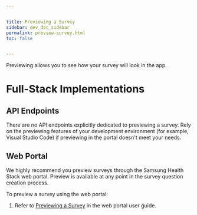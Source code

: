 ```yaml
---


title: Previewing a Survey
sidebar: dev_doc_sidebar
permalink: preview-survey.html
toc: false


---
```




Previewing allows you to see how your survey will look in the app.

# Full-Stack Implementations

## API Endpoints

There are no API endpoints explicitly dedicated to previewing a survey. Rely on the previewing features of your development environment (for example, Visual Studio Code) if previewing in the portal doesn't meet your needs.

## Web Portal

We highly recommend you preview surveys through the Samsung Health Stack web portal. Preview is available at any point in the survey question creation process.

To preview a survey using the web portal:

1. Refer to [Previewing a Survey](../../../../portal-guide/content-creation/previewing-a-survey.md) in the web portal user guide.